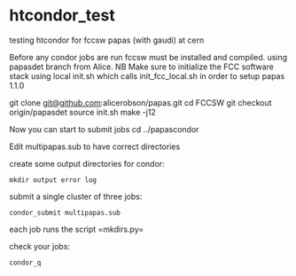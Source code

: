 # htcondor_test
testing htcondor for fccsw papas (with gaudi) at cern

Before any condor jobs are run fccsw must be installed and compiled. 
using papasdet branch from Alice. NB Make sure to initialize the FCC software stack using local init.sh which calls  init_fcc_local.sh in order to setup papas 1.1.0

git clone  git@github.com:alicerobson/papas.git
cd FCCSW
git checkout origin/papasdet
source init.sh
make -j12

Now you can start to submit jobs
cd ../papascondor


Edit multipapas.sub to have correct directories

create some output directories for condor:

    mkdir output error log

submit a single cluster of three jobs:

    condor_submit multipapas.sub

each job runs the script =mkdirs.py=

check your jobs:

    condor_q

